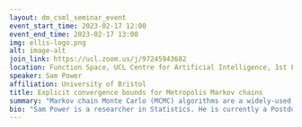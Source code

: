 ```yaml
---
layout: dm_csml_seminar_event
event_start_time: 2023-02-17 12:00
event_end_time: 2023-02-17 13:00
img: ellis-logo.png
alt: image-alt
join_link: https://ucl.zoom.us/j/97245943682
location: Function Space, UCL Centre for Artificial Intelligence, 1st Floor, 90 High Holborn, London WC1V 6BH
speaker: Sam Power
affiliation: University of Bristol
title: Explicit convergence bounds for Metropolis Markov chains
summary: "Markov chain Monte Carlo (MCMC) algorithms are a widely-used tool for approximate simulation from probability measures in structured, high-dimensional spaces, with a variety of applications. A key ingredient of their success is their ability to converge rapidly to equilibrium at a rate which depends acceptably on the ‘difficulty' of the sampling problem at hand, as captured by the dimension of the problem, and the concentration and smoothness properties of the target distribution. In this talk, I will present recent work with C. Andrieu, A. Lee and A. Wang on the convergence analysis of Metropolis-type MCMC algorithms on R^d. In particular, we provide a detailed study of the Random Walk Metropolis (RWM) Markov chain with arbitrary proposal variances and in any dimension, obtaining interpretable estimates on their convergence behaviour under suitable assumptions. These estimates have a provably sharp dependence on the dimension of the problem, thus providing theoretical validation for the use of these algorithms in complex settings. Our positive results are quite generally applicable. We also study the preconditioned Crank--Nicolson Markov chain as applied to simulation from Gaussian Process posterior models, obtaining dimension-independent complexity bounds under suitable assumptions."
bio: "Sam Power is a researcher in Statistics. He is currently a Postdoctoral Research Associate at the University of Bristol, working with Prof. Christophe Andrieu on the Bayes4Health grant. He also works closely with Prof. Anthony Lee at Bristol. Prior to this role, he was a PhD student at the University of Cambridge, working with Dr. Sergio Bacallado. His research interests center around the design and analysis of stochastic algorithms, with applications mainly to statistics. I am particularly interested in Monte Carlo methods, such as Markov Chain Monte Carlo and Sequential Monte Carlo, and how the implementation of these methods can be made automatic, robust, and efficient."
---
```

